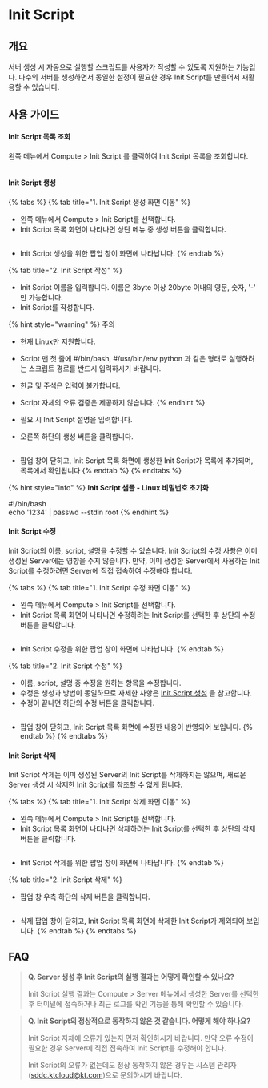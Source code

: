 # Init Script

## 개요

서버 생성 시 자동으로 실행할 스크립트를 사용자가 작성할 수 있도록 지원하는 기능입다. 다수의 서버를 생성하면서 동일한 설정이 필요한 경우 Init Script를 만들어서 재활용할 수 있습니다.



## 사용 가이드

#### Init Script 목록 조회

왼쪽 메뉴에서 Compute > Init Script 를 클릭하여 Init Script 목록을 조회합니다.

<figure><img src="../.gitbook/assets/image (159).png" alt=""><figcaption></figcaption></figure>



#### Init Script 생성

{% tabs %}
{% tab title="1. Init Script 생성 화면 이동" %}
* 왼쪽 메뉴에서 Compute > Init Script를 선택합니다.
* Init Script 목록 화면이 나타나면 상단 메뉴 중 생성 버튼을 클릭합니다.

<figure><img src="../.gitbook/assets/image (29).png" alt=""><figcaption></figcaption></figure>

* Init Script 생성을 위한 팝업 창이 화면에 나타납니다.
{% endtab %}

{% tab title="2. Init Script 작성" %}
* Init Script 이름을 입력합니다. 이름은 3byte 이상 20byte 이내의 영문, 숫자, '-' 만 가능합니다.
* Init Script를 작성합니다.&#x20;

{% hint style="warning" %}
주의

* 현재 Linux만 지원합니다.
* Script 맨 첫 줄에   #/bin/bash, #/usr/bin/env python 과 같은 형태로 실행하려는 스크립트 경로를 반드시 입력하시기 바랍니다.
* 한글 및 주석은 입력이 불가합니다.
* Script 자체의 오류 검증은 제공하지 않습니다.
{% endhint %}

* 필요 시 Init Script 설명을 입력합니다.
* 오른쪽 하단의 생성 버튼을 클릭합니다.

<figure><img src="../.gitbook/assets/image (204).png" alt=""><figcaption></figcaption></figure>

* 팝업 창이 닫히고, Init Script 목록 화면에 생성한 Init Script가 목록에 추가되며, 목록에서 확인됩니다
{% endtab %}
{% endtabs %}

{% hint style="info" %}
**Init Script 샘플 - Linux 비밀번호 초기화**

\#!/bin/bash\
echo '1234' | passwd --stdin root
{% endhint %}



#### Init Script 수정

Init Script의 이름, script, 설명을 수정할 수 있습니다. Init Script의 수정 사항은 이미 생성된 Server에는 영향을 주지 않습니다. 만약, 이미 생성한 Server에서 사용하는 Init Script를 수정하려면 Server에 직접 접속하여 수정해야 합니다.

{% tabs %}
{% tab title="1. Init Script 수정 화면 이동" %}
* 왼쪽 메뉴에서 Compute > Init Script를 선택합니다.
* Init Script 목록 화면이 나타나면 수정하려는 Init Script를 선택한 후 상단의 수정 버튼을 클릭합니다.

<figure><img src="../.gitbook/assets/image (175).png" alt=""><figcaption></figcaption></figure>

* Init Script 수정을 위한 팝업 창이 화면에 나타납니다.
{% endtab %}

{% tab title="2. Init Script 수정" %}
* 이름, script, 설명 중 수정을 원하는 항목을 수정합니다.
* 수정은 생성과 방법이 동일하므로 자세한 사항은 [Init Script 생성](init-script.md#init-script) 을 참고합니다.
* 수정이 끝나면 하단의 수정 버튼을 클릭합니다.

<figure><img src="../.gitbook/assets/image (112).png" alt=""><figcaption></figcaption></figure>

* 팝업 창이 닫히고, Init Script 목록 화면에 수정한 내용이 반영되어 보입니다.
{% endtab %}
{% endtabs %}



#### Init Script 삭제

Init Script 삭제는 이미 생성된 Server의 Init Script를 삭제하지는 않으며, 새로운 Server 생성 시 삭제한 Init Script를  참조할 수 없게 됩니다.

{% tabs %}
{% tab title="1. Init Script 삭제 화면 이동" %}
* 왼쪽 메뉴에서 Compute > Init Script를 선택합니다.
* Init Script 목록 화면이 나타나면 삭제하려는 Init Script를 선택한 후 상단의 삭제 버튼을 클릭합니다.

<figure><img src="../.gitbook/assets/image (128).png" alt=""><figcaption></figcaption></figure>

* Init Script 삭제를 위한 팝업 창이 화면에 나타납니다.
{% endtab %}

{% tab title="2. Init Script 삭제" %}
* 팝업 창 우측 하단의 삭제 버튼을 클릭합니다.

<figure><img src="../.gitbook/assets/image (77).png" alt=""><figcaption></figcaption></figure>

* 삭제 팝업 창이 닫히고, Init Script 목록 화면에 삭제한 Init Script가 제외되어 보입니다.
{% endtab %}
{% endtabs %}



## FAQ

> **Q. Server 생성 후 Init Script의 실행 결과는 어떻게 확인할 수 있나요?**
>
> Init Script 실행 결과는 Compute > Server 메뉴에서 생성한 Server를 선택한 후 터미널에 접속하거나 최근 로그를 확인 기능을 통해 확인할 수 있습니다.

> **Q. Init Script의 정상적으로 동작하지 않은 것 같습니다. 어떻게 해야 하나요?**
>
> Init Script 자체에 오류가 있는지 먼저 확인하시기 바랍니다. 만약 오류 수정이 필요한 경우 Server에 직접 접속하여 Init Script를 수정해야 합니다.
>
> Init Script의 오류가 없는데도 정상 동작하지 않은 경우는 시스템 관리자(sddc.ktcloud@kt.com)으로 문의하시기 바랍니다.
